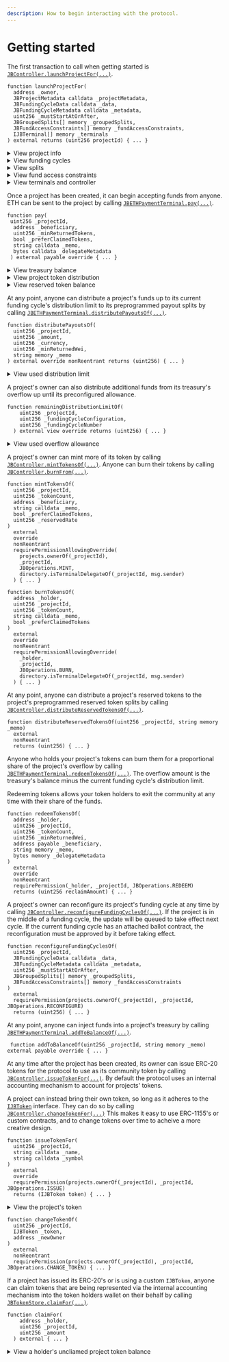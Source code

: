 ```yaml
---
description: How to begin interacting with the protocol.
---
```


# Getting started

The first transaction to call when getting started is [`JBController.launchProjectFor(...)`](../specifications/contracts/or-controllers/jbcontroller/write/launchprojectfor.md).

```solidity
function launchProjectFor(
  address _owner,
  JBProjectMetadata calldata _projectMetadata,
  JBFundingCycleData calldata _data,
  JBFundingCycleMetadata calldata _metadata,
  uint256 _mustStartAtOrAfter,
  JBGroupedSplits[] memory _groupedSplits,
  JBFundAccessConstraints[] memory _fundAccessConstraints,
  IJBTerminal[] memory _terminals
) external returns (uint256 projectId) { ... }
```

<details>

<summary>View project info</summary>

Launching a project will mint a new NFT in the [`JBProjects`](../specifications/contracts/jbprojects/) contract. The owner can be found using [`JBProjects.ownerOf(...)`](https://docs.openzeppelin.com/contracts/3.x/api/token/erc721#IERC721-ownerOf-uint256-).

```solidity
function ownerOf(uint256 _projectId) external returns (address owner) { ... }
```

The project's metadata can be found using [`JBProjects.metadataContentOf(...)`](../specifications/contracts/jbprojects/properties/metadatacontentof.md).

```solidity
function metadataContentOf(uint256 _projectId, uint256 _domain)
  external
  view
  returns (string memory) { ... }
```

</details>

<details>

<summary>View funding cycles</summary>

Funding cycle data can be found in the [`JBFundingCycleStore`](../specifications/contracts/jbfundingcyclestore/) contract. A funding cycle configuration can be found using [`JBFundingCycleStore.get(...)`](../specifications/contracts/jbfundingcyclestore/read/get.md), where `_configuration` is the block timestamp when the funding cycle was configured.

```solidity
function get(uint256 _projectId, uint256 _configuration)
  external
  view
  override
  returns (JBFundingCycle memory fundingCycle) { ... }
```

The project's current funding cycle can be found using [`JBFundingCycleStore.currentOf(...)`](../specifications/contracts/jbfundingcyclestore/read/currentof.md).

```solidity
function currentOf(uint256 _projectId)
  public
  view
  override
  returns (JBFundingCycle memory fundingCycle) { ... }
```

The project's queued funding cycle can be found using [`JBFundingCycleStore.queuedOf(...)`](../specifications/contracts/jbfundingcyclestore/read/queuedof.md). \
\
By default, the queued cycle is a copy of the current one that starts immediately afterwards, using a discounted weight. \
\
If the project has proposed a reconfiguration, the queued cycle will reflect the changes once they are approved by the current cycle's ballot. Reconfigurations during a funding cycle with no ballot are automatically queued.\
\
The project has no queued cycle if the current cycle has no duration.

```solidity
function queuedOf(uint256 _projectId)
  external
  view
  override
  returns (JBFundingCycle memory fundingCycle) { ... }
```

</details>

<details>

<summary>View splits</summary>

A project's splits data can be found in the [`JBSplitStore`](../specifications/contracts/jbsplitsstore) contract. A group of splits belonging to any particular domain during any particular funding cycle configuration can be found using  [`JBSplitStore.splitsOf(...)`](../specifications/contracts/jbsplitsstore/read/splitsof.md).

```solidity
function splitsOf(
  uint256 _projectId,
  uint256 _domain,
  uint256 _group
) external view override returns (JBSplit[] memory) { ... }
```

</details>

<details>

<summary>View fund access constraints</summary>

A project's fund access conatraints can found in the [`JBController`](../specifications/contracts/or-controllers/jbcontroller/) contract used to launch the project. It's distribution limit of any payment terminal during any funding cycle configuration can be found using [`JBController.distributionLimitOf(...)`](../specifications/contracts/or-controllers/jbcontroller/read/distributionlimitof.md). The currency being used for this distribution limit can be found using [`JBController.distributionLimitCurrencyOf(...)`](../specifications/contracts/or-controllers/jbcontroller/read/distributionlimitcurrencyof.md).

```solidity
function distributionLimitOf(
  uint256 _projectId,
  uint256 _configuration,
  IJBTerminal _terminal
) external view override returns (uint256) { ... }
```

```solidity
function distributionLimitCurrencyOf(
  uint256 _projectId,
  uint256 _configuration,
  IJBTerminal _terminal
) external view override returns (uint256) { ... }
```

It's overflow allowance from any payment terminal during any funding cycle configuration can be found using [`JBController.overflowAllowanceOf(...)`](../specifications/contracts/or-controllers/jbcontroller/read/overflowallowanceof.md). The currency being used for this overflow allowance can be found using [`JBController.overflowAllowanceCurrencyOf(...)`](../specifications/contracts/or-controllers/jbcontroller/read/overflowallowancecurrencyof.md).

```solidity
function overflowAllowanceOf(
  uint256 _projectId,
  uint256 _configuration,
  IJBTerminal _terminal
) external view override returns (uint256) { ... }
```

```solidity
function overflowAllowanceCurrencyOf(
  uint256 _projectId,
  uint256 _configuration,
  IJBTerminal _terminal
) external view override returns (uint256) { ... }
```

</details>

<details>

<summary>View terminals and controller</summary>

The [`JBDirectory`](../specifications/contracts/jbdirectory) contract stores addresses of payment terminals where a project is currently accepting funds through. A projects currently set terminals can be found using [`JBDirectory.terminalsOf(...)`](../specifications/contracts/jbdirectory/read/terminalsof.md).

```solidity
function terminalsOf(uint256 _projectId) external view override returns (IJBTerminal[] memory) { ... }
```

If a project has multiple terminals for the same token, the primary terminal that it wishes to accept funds through of that token type can be found using [`JBDirectory.primaryTerminalOf(...)`](../specifications/contracts/jbdirectory/read/primaryterminalof.md).

```solidity
function primaryTerminalOf(uint256 _projectId, address _token)
  public
  view
  override
  returns (IJBTerminal) { ... }
```

The [`JBDirectory`](../specifications/contracts/jbdirectory) contract also stores the address of the controller that is managing a project's funding cycles and tokens. A projects current terminal can be found using [`JBDirectory.controllerOf(...)`](../specifications/contracts/jbdirectory/properties/controllerof.md).

```solidity
function controllerOf(uint256 _projectId) external view override returns (IJBController) { ... }
```
</details>

Once a project has been created, it can begin accepting funds from anyone. ETH can be sent to the project by calling [`JBETHPaymentTerminal.pay(...)`](../specifications/contracts/or-payment-terminals/jbethpaymentterminal/write/pay.md).

```solidity
function pay(
 uint256 _projectId,
  address _beneficiary,
  uint256 _minReturnedTokens,
  bool _preferClaimedTokens,
  string calldata _memo,
  bytes calldata _delegateMetadata
 ) external payable override { ... }
```

<details>

<summary>View treasury balance</summary>

A project's treasury balance can be found in the respective terminal store contracts. For example, in the [`JBETHPaymentTerminalStore`](../specifications/contracts/or-payment-terminals/jbethpaymentterminalstore), the balance can be found using [`JBETHPaymentTerminalStore.balanceOf(...)`](../specifications/contracts/or-payment-terminals/jbethpaymentterminalstore/properties/balanceof.md).

```solidity
function balanceOf(uint256 _projectId) external view override returns (uint256) { ... }
```

The project's current overflow can also be found in the respective terminal store contracts. For example, in the [`JBETHPaymentTerminalStore`](../specifications/contracts/or-payment-terminals/jbethpaymentterminalstore), the terminal's overflow can be found using [`JBETHPaymentTerminalStore.currentOverflowOf(...)`](../specifications/contracts/or-payment-terminals/jbethpaymentterminalstore/read/currentoverflowof.md).

```solidity
function currentOverflowOf(uint256 _projectId) external view returns (uint256) { ... }
```

A terminal store can also resolve the total amount of overflow in all of a project's terminals. For example, in the [`JBETHPaymentTerminalStore`](../specifications/contracts/or-payment-terminals/jbethpaymentterminalstore), the project's overall overflow can be found using [`JBETHPaymentTerminalStore.currentTotalOverflowOf(...)`](../specifications/contracts/or-payment-terminals/jbethpaymentterminalstore/read/currenttotaloverflowof.md).

```solidity
function currentTotalOverflowOf(uint256 _projectId) external view returns (uint256) { ... }
```

</details>

<details>

<summary>View project token distribution</summary>

Each holder's balance of a project's token can be found in the [`JBTokenStore`](../specifications/contracts/jbtokenstore) contract. The balance can be found using [`JBTokenStore.balanceOf(...)`](../specifications/contracts/jbtokenstore/read/balanceof.md).

```solidity
function balanceOf(address _holder, uint256 _projectId) external view returns (uint256 _result)
```

The project token's total supply can also be found in the [`JBTokenStore`](../specifications/contracts/jbtokenstore) contract using [`JBTokenStore.totalSupplyOf(...)`](../specifications/contracts/jbtokenstore/read/totalsupplyof.md)

```solidity
function totalSupplyOf(uint256 _projectId) external view returns (uint256)
```

</details>

<details>

<summary>View reserved token balance</summary>

A project's undistributed reserved token balance can be found in the project's current controller. For example in the [`JBController`](../specifications/contracts/or-controllers/jbcontroller/), the used can be found using [`JBController.reservedTokenBalanceOf(...)`](../specifications/contracts/or-controllers/jbcontroller/read/reservedtokenbalanceof.md).

```solidity
function reservedTokenBalanceOf(uint256 _projectId, uint256 _reservedRate)
  external
  view
  returns (uint256) { ... }
```

</details>

At any point, anyone can distribute a project's funds up to its current funding cycle's distribution limit to its preprogrammed payout splits by calling [`JBETHPaymentTerminal.distributePayoutsOf(...)`](../specifications/contracts/or-payment-terminals/jbethpaymentterminal/write/distributepayoutsof.md).

```solidity
function distributePayoutsOf(
  uint256 _projectId,
  uint256 _amount,
  uint256 _currency,
  uint256 _minReturnedWei,
  string memory _memo
) external override nonReentrant returns (uint256) { ... }
```

<details>

<summary>View used distribution limit</summary>

Any used distribution limit can be found in the respective terminal store contracts. For example, in the [`JBETHPaymentTerminalStore`](../specifications/contracts/or-payment-terminals/jbethpaymentterminalstore), the used distribution limit during a funding cycle can be found using [`JBETHPaymentTerminalStore.usedDistributionLimitOf(...)`](../specifications/contracts/or-payment-terminals/jbethpaymentterminalstore/properties/useddistributionlimitof.md).

```solidity
function usedDistributionLimitOf(
  uint256 _projectId,
  uint256 _number
) external view override returns (uint256) { ... }
```

The remaining allowed distribution a project can make from a terminal during a funding cycle can be found using [`JBETHPaymentTerminal.remainingDistributionLimitOf(...)`](../specifications/contracts/or-payment-terminals/jbethpaymentterminal/read/remainingdistributionlimitof.md).
</details>

A project's owner can also distribute additional funds from its treasury's overflow up until its preconfigured allowance.

```solidity
function remainingDistributionLimitOf(
    uint256 _projectId,
    uint256 _fundingCycleConfiguration,
    uint256 _fundingCycleNumber
  ) external view override returns (uint256) { ... }
```

<details>

<summary>View used overflow allowance</summary>

Any used overflow allowance can also be found in the respective terminal store contracts. For example, in the [`JBETHPaymentTerminalStore`](../specifications/contracts/or-payment-terminals/jbethpaymentterminalstore), the used overflow allowance during a funding cycle can be found using [`JBETHPaymentTerminalStore.usedOverflowAllowanceOf(...)`](../specifications/contracts/or-payment-terminals/jbethpaymentterminalstore/properties/usedoverflowallowanceof.md).

```solidity
function usedOverflowAllowanceOf(
  uint256 _projectId,
  uint256 _configuration
) external view override returns (uint256) { ... }
```

</details>

A project's owner can mint more of its token by calling [`JBController.mintTokensOf(...)`](../specifications/contracts/jbtokenstore/write/mintfor.md). Anyone can burn their tokens by calling [`JBController.burnFrom(...)`](../specifications/contracts/jbtokenstore/write/burnfrom.md).

```solidity
function mintTokensOf(
  uint256 _projectId,
  uint256 _tokenCount,
  address _beneficiary,
  string calldata _memo,
  bool _preferClaimedTokens,
  uint256 _reservedRate 
)
  external
  override
  nonReentrant
  requirePermissionAllowingOverride(
    projects.ownerOf(_projectId),
    _projectId,
    JBOperations.MINT,
    directory.isTerminalDelegateOf(_projectId, msg.sender)
  ) { ... }
```

```solidity
function burnTokensOf(
  address _holder,
  uint256 _projectId,
  uint256 _tokenCount,
  string calldata _memo,
  bool _preferClaimedTokens
)
  external
  override
  nonReentrant
  requirePermissionAllowingOverride(
    _holder,
    _projectId,
    JBOperations.BURN,
    directory.isTerminalDelegateOf(_projectId, msg.sender)
  ) { ... }
```

At any point, anyone can distribute a project's reserved tokens to the project's preprogrammed reserved token splits by calling [`JBController.distributeReservedTokensOf(...)`](../specifications/contracts/or-controllers/jbcontroller/write/distributereservedtokensof.md).

```solidity
function distributeReservedTokensOf(uint256 _projectId, string memory _memo)
  external
  nonReentrant
  returns (uint256) { ... }
```

Anyone who holds your project's tokens can burn them for a proportional share of the project's overflow by calling [`JBETHPaymentTerminal.redeemTokensOf(...)`](../specifications/contracts/or-payment-terminals/jbethpaymentterminal/write/redeemtokensof.md). The overflow amount is the treasury's balance minus the current funding cycle's distribution limit.

Redeeming tokens allows your token holders to exit the community at any time with their share of the funds.

```solidity
function redeemTokensOf(
  address _holder,
  uint256 _projectId,
  uint256 _tokenCount,
  uint256 _minReturnedWei,
  address payable _beneficiary,
  string memory _memo,
  bytes memory _delegateMetadata
)
  external
  override
  nonReentrant
  requirePermission(_holder, _projectId, JBOperations.REDEEM)
  returns (uint256 reclaimAmount) { ... }
```

A project's owner can reconfigure its project's funding cycle at any time by calling [`JBController.reconfigureFundingCyclesOf(...)`](../specifications/contracts/or-controllers/jbcontroller/write/reconfigurefundingcyclesof.md). If the project is in the middle of a funding cycle, the update will be queued to take effect next cycle. If the current funding cycle has an attached ballot contract, the reconfiguration must be approved by it before taking effect.

```solidity
function reconfigureFundingCyclesOf(
  uint256 _projectId,
  JBFundingCycleData calldata _data,
  JBFundingCycleMetadata calldata _metadata,
  uint256 _mustStartAtOrAfter,
  JBGroupedSplits[] memory _groupedSplits,
  JBFundAccessConstraints[] memory _fundAccessConstraints
)
  external
  requirePermission(projects.ownerOf(_projectId), _projectId, JBOperations.RECONFIGURE)
  returns (uint256) { ... }
```

At any point, anyone can inject funds into a project's treasury by calling [`JBETHPaymentTerminal.addToBalanceOf(...)`](../specifications/contracts/or-payment-terminals/jbethpaymentterminal/write/addtobalanceof.md).

```solidity
 function addToBalanceOf(uint256 _projectId, string memory _memo) external payable override { ... }
```

At any time after the project has been created, its owner can issue ERC-20 tokens for the protocol to use as its community token by calling [`JBController.issueTokenFor(...)`](../specifications/contracts/jbtokenstore/write/issuetokenfor.md). By default the protocol uses an internal accounting mechanism to account for projects' tokens.

A project can instead bring their own token, so long as it adheres to the [`IJBToken`](../specifications/interfaces/ijbtoken.md) interface. They can do so by calling [`JBController.changeTokenFor(...)`](../specifications/contracts/jbtokenstore/write/changetokenfor.md) This makes it easy to use ERC-1155's or custom contracts, and to change tokens over time to acheive a more creative design.

```solidity
function issueTokenFor(
  uint256 _projectId,
  string calldata _name,
  string calldata _symbol
)
  external
  override
  requirePermission(projects.ownerOf(_projectId), _projectId, JBOperations.ISSUE)
  returns (IJBToken token) { ... }
```

<details>

<summary>View the project's token</summary>

The current token being used by the project can be found in the [`JBTokensStore`](../specifications/contracts/jbtokenstore/) contract using [`JBTokenStore.tokenOf(...)`](../specifications/contracts/jbtokenstore/properties/tokenof.md); 

```solidity
function tokenOf(uint256 _projectId) external view override returns (IJBToken) { ... }
```

</details>

```solidity
function changeTokenOf(
  uint256 _projectId,
  IJBToken _token,
  address _newOwner
)
  external
  nonReentrant
  requirePermission(projects.ownerOf(_projectId), _projectId, JBOperations.CHANGE_TOKEN) { ... }
```

If a project has issued its ERC-20's or is using a custom `IJBToken`, anyone can claim tokens that are being represented via the internal accounting mechanism into the token holders wallet on their behalf by calling [`JBTokenStore.claimFor(...)`](../specifications/contracts/jbtokenstore/write/claimfor.md).

```solidity
function claimFor(
    address _holder,
    uint256 _projectId,
    uint256 _amount
  ) external { ... }
```

<details>

<summary>View a holder's uncliamed project token balance</summary>

The unclaimed balance for each project token holder can be found in the [`JBTokensStore`](../specifications/contracts/jbtokenstore/) contract using [`JBTokenStore.unclaimedBalanceOf(...)`](../specifications/contracts/jbtokenstore/properties/unclaimedbalanceof.md).

```solidity
function unclaimedBalanceOf(address _holder, uint256 _projectId) external view override returns (uint256) { ... }
```

A project's total supply of unclaimed tokens can be found using [`JBTokenStore.unclaimedTotalSupplyOf(...)`](../specifications/contracts/jbtokenstore/properties/unclaimedtotalsupplyof.md)

```solidity
function unclaimedTotalSupplyOf(uint256 _projectId) external view override returns (uint256) { ... }
```

</details>

